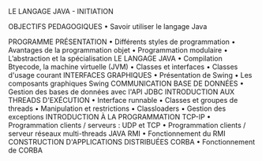LE LANGAGE JAVA - INITIATION

OBJECTIFS PEDAGOGIQUES
• 	Savoir utiliser le langage Java

PROGRAMME
PRÉSENTATION
•	 Différents styles de programmation
• 	Avantages de la programmation objet
• 	Programmation modulaire
• 	L’abstraction et la spécialisation
LE LANGAGE JAVA
• 	Compilation Btyecode, la machine virtuelle (JVM)
• 	Classes et interfaces
• 	Classes d'usage courant
INTERFACES GRAPHIQUES
• 	Présentation de Swing
• 	Les composants graphiques Swing
COMMUNICATION BASE DE DONNÉES
• 	Gestion des bases de données avec l'API JDBC
INTRODUCTION AUX THREADS D'EXÉCUTION
• 	Interface runnable
• 	Classes et groupes de threads
• 	Manipulation et restrictions
• 	Classloaders
• 	Gestion des exceptions
INTRODUCTION À LA PROGRAMMATION TCP-IP
• 	Programmation clients / serveurs : UDP et TCP
• 	Programmation clients / serveur réseaux multi-threads
JAVA RMI
• 	Fonctionnement du RMI
CONSTRUCTION D'APPLICATIONS DISTRIBUÉES CORBA
• 	Fonctionnement de CORBA

